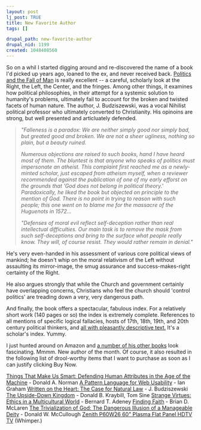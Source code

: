```yaml
--- 
layout: post
lj_post: TRUE
title: New Favorite Author
tags: []

drupal_path: new-favorite-author
drupal_nid: 1199
created: 1048408560
---
```

So on a whil I started digging around and re-discovered the name of a book I'd picked up years ago, loaned to the ex, and never received back. <a href="http://www.amazon.com/exec/obidos/tg/detail/-/1890626279/qid=1048429112/sr=1-4/ref=sr_1_4/002-8868983-0060851?v=glance&s=books" target="_blank">Politics and the Fall of Man</a> is really excellent -- a careful, scholarly look at the Right, the Left, the Center, and the fringes. Among other things, it examines how political philosophies, in their attempt for a systemic solution to humanity's problems, ultimately fail to account for the broken and twisted facets of human nature. The author, J. Budziszewski, was a vocal Nihilist political professor who ultimately converted to Christianity. His opinoins are strong, but well presented and articluately defended.

<blockquote><i>"Falleness is a paradox: We are neither simply good nor simply bad, but greated good and broken. We are not a sheer ugliness, nothing so plain, but a beauty ruined.

Numerous objections are raised to such books, hand I have heard most of them. The bluntest is that anyone who speaks of politics must impersonate an atheist. This complaint first reached me as a newly-minted scholar, just escaped from atheism myself, when a reviewer recommended against the publication of one of my early efforst on the grounds that 'God does not belong in political theory.' Paradoxically, he liked the book but objected on principle to the mention of God. There is no point in trying to reason with such people; this one went on to blame me for the massacre of the Huguenots in 1572...

"Defenses of moral evil reflect self-deception rather than real intellectual difficulties. Our main task is to remove the mask from such self-deceptions and bring to the surface what people really know. They will, of course resist. They would rather remain in denial."</i></blockquote>
He's very even-handed in his assessment of various core political views of mankind; he doesn't whip on the moral relativism of the Left without assaulting its mirror-image, the smug assurance and success-makes-right certainty of the Right.

He also argues strongly that while the Church and government certainly have overlapping concerns, Christians who feel the church should 'control politics' are treading down a very, very dangerous path.

And finally, the book offers a spectacular, fabulous index. For a relatively short work (140 pages or so) the index is extremely complete. References to all mentions of specific logical fallacies, hosts of 17th, 18th, 19th, and 20th century political thinkers, and <a href="http://www.amazon.com/exec/obidos/tg/detail/-/1890626279/ref=lib_rd_ss/002-8868983-0060851?v=glance&s=books&vi=slide-show#reader-link" target="_blank">all with pleasantly descriptive text.</a> It's a scholar's index. Yummy.

I just hunted around on Amazon and <a href="http://www.amazon.com/exec/obidos/search-handle-url/index=books&field-author=Budziszewski%2C%20J./002-8868983-0060851" target="_blank">a number of his other books</a> look fascinating. Mmmm. New author of the month. Of course, it also resulted in the following list of drool-worthy items that I want to purchase as soon as I can justify clicking Buy Now.

<a href="http://www.amazon.com/exec/obidos/tg/detail/-/0201626950/002-8868983-0060851?v=glance&me=ATVPDKIKX0DER&st=books" target="_blank">Things That Make Us Smart: Defending Human Attributes in the Age of the Machine</a> - Donald A. Norman
<a href="http://www.amazon.com/exec/obidos/tg/detail/-/0201788888/002-8868983-0060851?v=glance&me=ATVPDKIKX0DER&st=books" target="_blank">A Pattern Language for Web Usability</a> - Ian Graham
<a href="http://www.amazon.com/exec/obidos/tg/detail/-/083081891X/002-8868983-0060851?v=glance&me=ATVPDKIKX0DER&st=books" target="_blank">Written on the Heart: The Case for Natural Law</a> - J. Budziszewski
<a href="http://www.amazon.com/exec/obidos/tg/detail/-/0836135229/002-8868983-0060851?v=glance&me=ATVPDKIKX0DER&st=books" target="_blank">The Upside-Down Kingdom</a> - Donald B. Kraybill, Tom Sine
<a href="http://www.amazon.com/exec/obidos/tg/detail/-/0830818553/002-8868983-0060851?v=glance&me=ATVPDKIKX0DER&st=books" target="_blank">Strange Virtues: Ethics in a Multicultural World</a> - Bernard T. Adeney
<a href="http://www.amazon.com/exec/obidos/tg/detail/-/0310238382/002-8868983-0060851?v=glance&me=ATVPDKIKX0DER&st=books" target="_blank">Finding Faith</a> - Brian D. McLaren
<a href="http://www.amazon.com/exec/obidos/tg/detail/-/0891099093/qid=1048431452/sr=8-1/ref=sr_8_1/002-8868983-0060851?v=glance&s=books&n=507846" target="_blank">The Trivialization of God: The Dangerous Illusion of a Manageable Deity</a> - Donald W. McCullough 
<a href="http://www.amazon.com/exec/obidos/ASIN/B00006HCJN/ref=etk_ce_av__br_slwth_2/002-8868983-0060851" target="_blank">Zenith P60W26 60" Plasma Flat Panel HDTV TV</a> (Whimper.)
